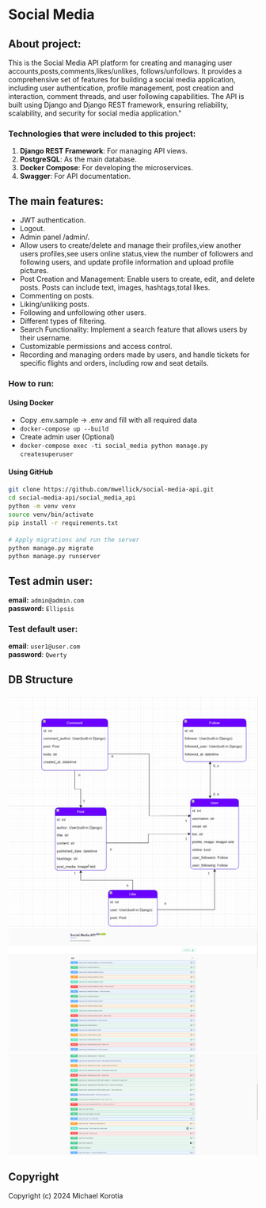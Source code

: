 # Social Media

## About project:


This is the Social Media API platform for creating and managing user accounts,posts,comments,likes/unlikes, follows/unfollows.
It provides a comprehensive set of features for building a social media application, including user authentication, profile management, post creation and interaction, comment threads, and user following capabilities. The API is built using Django and Django REST framework, ensuring reliability, scalability, and security for social media application."

### Technologies that were included to this project:

1. **Django REST Framework**: For managing API views.
2. **PostgreSQL**: As the main database.
3. **Docker Compose**: For developing the microservices.
4. **Swagger**: For API documentation.


## The main features:

* JWT authentication.
* Logout.
* Admin panel /admin/.
* Allow users to create/delete and manage their profiles,view another users profiles,see users online status,view the number of followers and following users, and update profile information and upload profile pictures.
* Post Creation and Management: Enable users to create, edit, and delete posts. Posts can include text, images, hashtags,total likes.
* Commenting on posts.
* Liking/unliking posts.
* Following and unfollowing other users.
* Different types of filtering.
* Search Functionality: Implement a search feature that allows users by their username.
* Customizable permissions and access control.
* Recording and managing orders made by users, and handle tickets for specific flights and orders, including row and seat details.

### How to run:
#### Using Docker

- Copy .env.sample -> .env and fill with all required data
- `docker-compose up --build`
- Create admin user (Optional)
- `docker-compose exec -ti social_media python manage.py createsuperuser`

#### Using GitHub
```bash
git clone https://github.com/mwellick/social-media-api.git
cd social-media-api/social_media_api
python -m venv venv
source venv/bin/activate
pip install -r requirements.txt

# Apply migrations and run the server
python manage.py migrate
python manage.py runserver
```

## Test admin user:

**email:** `admin@admin.com`  
**password:** `Ellipsis`


### Test default user:

**email**: `user1@user.com`  
**password**: `Qwerty`

## DB Structure

![ER Diagram](socia_media_diagram.png)
![API Endpoints part 1](social_media_endpoints_1.png)
![API Endpoints part 2](socila_media_endpoints_2.png)


## Copyright
Copyright (c) 2024 Michael Korotia
